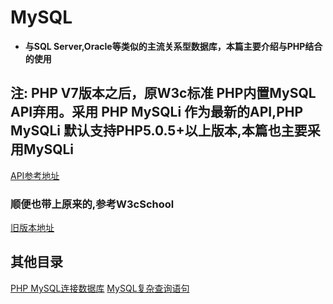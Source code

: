 # MySQL
  + **与SQL Server,Oracle等类似的主流关系型数据库，本篇主要介绍与PHP结合的使用**

## 注: PHP V7版本之后，原W3c标准 PHP内置MySQL API弃用。采用 PHP MySQLi 作为最新的API,PHP MySQLi 默认支持PHP5.0.5+以上版本,本篇也主要采用MySQLi 
   [API参考地址](https://www.runoob.com/php/php-ref-mysqli.html)
### 顺便也带上原来的,参考W3cSchool
   [旧版本地址](https://www.w3school.com.cn/php/php_mysql_intro.asp)


## 其他目录  
   [PHP MySQL连接数据库]()
   [MySQL复杂查询语句]()
